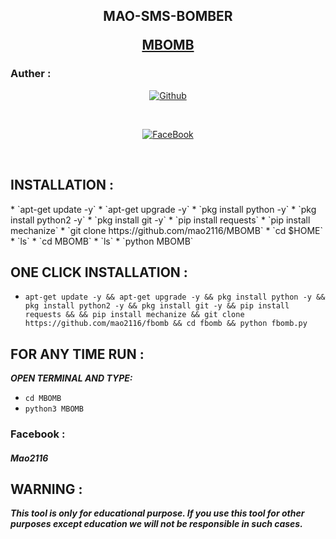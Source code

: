 

<h2> 
<p align="center" color='#686868ff'>MAO-SMS-BOMBER<p/>
 <p align="center"><a href="https://www.facebook.com/mAoVirUs2116/">MBOMB</a></p>
</h2>

### Auther :
<p align="center">
<a href="https://github.com/mao2116"><img title="Github" src="https://img.shields.io/badge/mao2116-grey?style=for-the-badge&logo=github"></a> </p>
<br/>
<p align="center"> 
<a href="https://www.facebook.com/mAoVirUs2116/"><img title="FaceBook" src="https://img.shields.io/badge/FB-MAO VIRUS-lightgrey?style=for-the-badge&logo=facebook"></a>
</p>
</br>
<h2> INSTALLATION  :</h2>
* `apt-get update -y`
* `apt-get upgrade -y`
* `pkg install python -y`
* `pkg install python2 -y`
* `pkg install git -y`
* `pip install requests`
* `pip install mechanize`
* `git clone https://github.com/mao2116/MBOMB`
* `cd $HOME`
* `ls`
* `cd MBOMB`
* `ls`
* `python MBOMB`



## ONE CLICK INSTALLATION :
* `apt-get update -y && apt-get upgrade -y && pkg install python -y && pkg install python2 -y && pkg install git -y && pip install requests && && pip install mechanize && git clone https://github.com/mao2116/fbomb && cd fbomb && python fbomb.py`


## FOR ANY TIME RUN :

***OPEN TERMINAL AND TYPE:***

* `cd MBOMB`
* `python3 MBOMB`

### Facebook :






##### Mao2116

## WARNING : 
***This tool is only for educational purpose. If you use this tool for other purposes except education we will not be responsible in such cases.***


